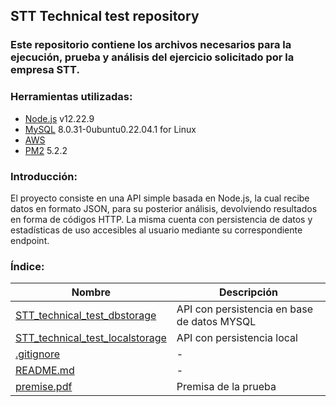 
## STT Technical test repository

### Este repositorio contiene los archivos necesarios para la ejecución, prueba y análisis del ejercicio solicitado por la empresa STT.

### Herramientas utilizadas:
- [Node.js](https://nodejs.org/en/) v12.22.9
- [MySQL](https://www.mysql.com/) 8.0.31-0ubuntu0.22.04.1 for Linux
- [AWS](https://aws.amazon.com/)
- [PM2](https://pm2.keymetrics.io/) 5.2.2

### Introducción:
El proyecto consiste en una API simple basada en Node.js, la cual recibe datos en formato JSON, para su posterior análisis, devolviendo resultados en forma de códigos HTTP. La misma cuenta con persistencia de datos y estadísticas de uso accesibles al usuario mediante su correspondiente endpoint.

### Índice:

| Nombre | Descripción |
| ----------------------------------------------------------------------------------------------------------------------------- | ------------------------------------------- |
| [STT_technical_test_dbstorage](https://github.com/IHansen225/stt_technical_test/tree/main/STT_technical_test_dbstorage) | API con persistencia en base de datos MYSQL |
| [STT_technical_test_localstorage](https://github.com/IHansen225/stt_technical_test/tree/main/STT_technical_test_localstorage) | API con persistencia local |
| [.gitignore](https://github.com/IHansen225/stt_technical_test/blob/main/.gitignore) | \- |
| [README.md](https://github.com/IHansen225/stt_technical_test/blob/main/README.md) | \- |
| [premise.pdf](https://github.com/IHansen225/stt_technical_test/blob/main/premise.pdf) | Premisa de la prueba |
